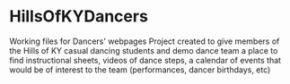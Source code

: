 # HillsOfKYDancers
Working files for Dancers' webpages
Project created to give members of the Hills of KY casual dancing students and demo dance team a place to find instructional sheets, videos of dance steps, a calendar of events that would be of interest to the team (performances, dancer birthdays, etc)

